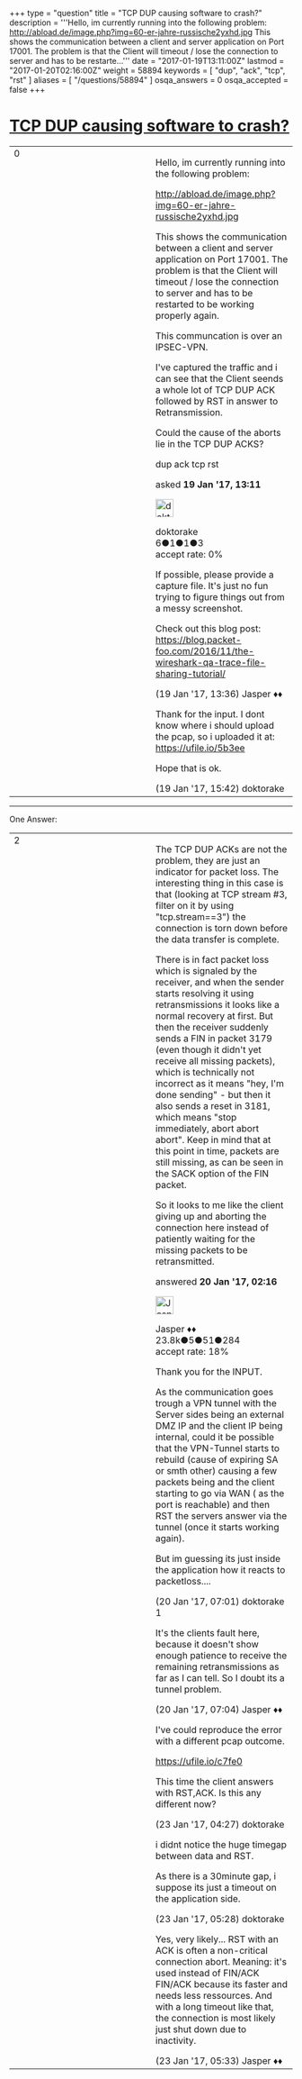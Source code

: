 +++
type = "question"
title = "TCP DUP causing software to crash?"
description = '''Hello, im currently running into the following problem: http://abload.de/image.php?img=60-er-jahre-russische2yxhd.jpg This shows the communication between a client and server application on Port 17001. The problem is that the Client will timeout / lose the connection to server and has to be restarte...'''
date = "2017-01-19T13:11:00Z"
lastmod = "2017-01-20T02:16:00Z"
weight = 58894
keywords = [ "dup", "ack", "tcp", "rst" ]
aliases = [ "/questions/58894" ]
osqa_answers = 0
osqa_accepted = false
+++

<div class="headNormal">

# [TCP DUP causing software to crash?](/questions/58894/tcp-dup-causing-software-to-crash)

</div>

<div id="main-body">

<div id="askform">

<table id="question-table" style="width:100%;"><colgroup><col style="width: 50%" /><col style="width: 50%" /></colgroup><tbody><tr class="odd"><td style="width: 30px; vertical-align: top"><div class="vote-buttons"><div id="post-58894-score" class="post-score" title="current number of votes">0</div><div id="favorite-count" class="favorite-count"></div></div></td><td><div id="item-right"><div class="question-body"><p>Hello, im currently running into the following problem:</p><p><a href="http://abload.de/image.php?img=60-er-jahre-russische2yxhd.jpg">http://abload.de/image.php?img=60-er-jahre-russische2yxhd.jpg</a></p><p>This shows the communication between a client and server application on Port 17001. The problem is that the Client will timeout / lose the connection to server and has to be restarted to be working properly again.</p><p>This communcation is over an IPSEC-VPN.</p><p>I've captured the traffic and i can see that the Client seends a whole lot of TCP DUP ACK followed by RST in answer to Retransmission.</p><p>Could the cause of the aborts lie in the TCP DUP ACKS?</p></div><div id="question-tags" class="tags-container tags">dup ack tcp rst</div><div id="question-controls" class="post-controls"></div><div class="post-update-info-container"><div class="post-update-info post-update-info-user"><p>asked <strong>19 Jan '17, 13:11</strong></p><img src="https://secure.gravatar.com/avatar/8ec55f5a602ba4cd12beee04f6f8140a?s=32&amp;d=identicon&amp;r=g" class="gravatar" width="32" height="32" alt="doktorake&#39;s gravatar image" /><p>doktorake<br />
<span class="score" title="6 reputation points">6</span><span title="1 badges"><span class="badge1">●</span><span class="badgecount">1</span></span><span title="1 badges"><span class="silver">●</span><span class="badgecount">1</span></span><span title="3 badges"><span class="bronze">●</span><span class="badgecount">3</span></span><br />
<span class="accept_rate" title="Rate of the user&#39;s accepted answers">accept rate:</span> <span title="doktorake has no accepted answers">0%</span></p></div></div><div id="comments-container-58894" class="comments-container"><span id="58895"></span><div id="comment-58895" class="comment"><div id="post-58895-score" class="comment-score"></div><div class="comment-text"><p>If possible, please provide a capture file. It's just no fun trying to figure things out from a messy screenshot.</p><p>Check out this blog post: <a href="https://blog.packet-foo.com/2016/11/the-wireshark-qa-trace-file-sharing-tutorial/">https://blog.packet-foo.com/2016/11/the-wireshark-qa-trace-file-sharing-tutorial/</a></p></div><div id="comment-58895-info" class="comment-info"><span class="comment-age">(19 Jan '17, 13:36)</span> Jasper ♦♦</div></div><span id="58898"></span><div id="comment-58898" class="comment"><div id="post-58898-score" class="comment-score"></div><div class="comment-text"><p>Thank for the input. I dont know where i should upload the pcap, so i uploaded it at: <a href="https://ufile.io/5b3ee">https://ufile.io/5b3ee</a></p><p>Hope that is ok.</p></div><div id="comment-58898-info" class="comment-info"><span class="comment-age">(19 Jan '17, 15:42)</span> doktorake</div></div></div><div id="comment-tools-58894" class="comment-tools"></div><div class="clear"></div><div id="comment-58894-form-container" class="comment-form-container"></div><div class="clear"></div></div></td></tr></tbody></table>

------------------------------------------------------------------------

<div class="tabBar">

<span id="sort-top"></span>

<div class="headQuestions">

One Answer:

</div>

</div>

<span id="58899"></span>

<div id="answer-container-58899" class="answer">

<table style="width:100%;"><colgroup><col style="width: 50%" /><col style="width: 50%" /></colgroup><tbody><tr class="odd"><td style="width: 30px; vertical-align: top"><div class="vote-buttons"><div id="post-58899-score" class="post-score" title="current number of votes">2</div></div></td><td><div class="item-right"><div class="answer-body"><p>The TCP DUP ACKs are not the problem, they are just an indicator for packet loss. The interesting thing in this case is that (looking at TCP stream #3, filter on it by using "tcp.stream==3") the connection is torn down before the data transfer is complete.</p><p>There is in fact packet loss which is signaled by the receiver, and when the sender starts resolving it using retransmissions it looks like a normal recovery at first. But then the receiver suddenly sends a FIN in packet 3179 (even though it didn't yet receive all missing packets), which is technically not incorrect as it means "hey, I'm done sending" - but then it also sends a reset in 3181, which means "stop immediately, abort abort abort". Keep in mind that at this point in time, packets are still missing, as can be seen in the SACK option of the FIN packet.</p><p>So it looks to me like the client giving up and aborting the connection here instead of patiently waiting for the missing packets to be retransmitted.</p></div><div class="answer-controls post-controls"></div><div class="post-update-info-container"><div class="post-update-info post-update-info-user"><p>answered <strong>20 Jan '17, 02:16</strong></p><img src="https://secure.gravatar.com/avatar/c578ba2967741f25aebd6afef702f432?s=32&amp;d=identicon&amp;r=g" class="gravatar" width="32" height="32" alt="Jasper&#39;s gravatar image" /><p>Jasper ♦♦<br />
<span class="score" title="23806 reputation points"><span>23.8k</span></span><span title="5 badges"><span class="badge1">●</span><span class="badgecount">5</span></span><span title="51 badges"><span class="silver">●</span><span class="badgecount">51</span></span><span title="284 badges"><span class="bronze">●</span><span class="badgecount">284</span></span><br />
<span class="accept_rate" title="Rate of the user&#39;s accepted answers">accept rate:</span> <span title="Jasper has 263 accepted answers">18%</span></p></div></div><div id="comments-container-58899" class="comments-container"><span id="58911"></span><div id="comment-58911" class="comment"><div id="post-58911-score" class="comment-score"></div><div class="comment-text"><p>Thank you for the INPUT.</p><p>As the communication goes trough a VPN tunnel with the Server sides being an external DMZ IP and the client IP being internal, could it be possible that the VPN-Tunnel starts to rebuild (cause of expiring SA or smth other) causing a few packets being and the client starting to go via WAN ( as the port is reachable) and then RST the servers answer via the tunnel (once it starts working again).</p><p>But im guessing its just inside the application how it reacts to packetloss....</p></div><div id="comment-58911-info" class="comment-info"><span class="comment-age">(20 Jan '17, 07:01)</span> doktorake</div></div><span id="58913"></span><div id="comment-58913" class="comment"><div id="post-58913-score" class="comment-score">1</div><div class="comment-text"><p>It's the clients fault here, because it doesn't show enough patience to receive the remaining retransmissions as far as I can tell. So I doubt its a tunnel problem.</p></div><div id="comment-58913-info" class="comment-info"><span class="comment-age">(20 Jan '17, 07:04)</span> Jasper ♦♦</div></div><span id="58974"></span><div id="comment-58974" class="comment"><div id="post-58974-score" class="comment-score"></div><div class="comment-text"><p>I've could reproduce the error with a different pcap outcome.</p><p><a href="https://ufile.io/c7fe0">https://ufile.io/c7fe0</a></p><p>This time the client answers with RST,ACK. Is this any different now?</p></div><div id="comment-58974-info" class="comment-info"><span class="comment-age">(23 Jan '17, 04:27)</span> doktorake</div></div><span id="58976"></span><div id="comment-58976" class="comment"><div id="post-58976-score" class="comment-score"></div><div class="comment-text"><p>i didnt notice the huge timegap between data and RST.</p><p>As there is a 30minute gap, i suppose its just a timeout on the application side.</p></div><div id="comment-58976-info" class="comment-info"><span class="comment-age">(23 Jan '17, 05:28)</span> doktorake</div></div><span id="58977"></span><div id="comment-58977" class="comment"><div id="post-58977-score" class="comment-score"></div><div class="comment-text"><p>Yes, very likely... RST with an ACK is often a non-critical connection abort. Meaning: it's used instead of FIN/ACK FIN/ACK because its faster and needs less ressources. And with a long timeout like that, the connection is most likely just shut down due to inactivity.</p></div><div id="comment-58977-info" class="comment-info"><span class="comment-age">(23 Jan '17, 05:33)</span> Jasper ♦♦</div></div></div><div id="comment-tools-58899" class="comment-tools"></div><div class="clear"></div><div id="comment-58899-form-container" class="comment-form-container"></div><div class="clear"></div></div></td></tr></tbody></table>

</div>

<div class="paginator-container-left">

</div>

</div>

</div>

